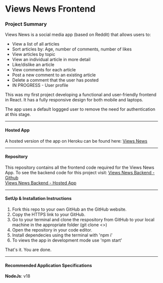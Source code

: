 # Views News Frontend

### Project Summary
Views News is a social media app (based on Reddit) that allows users to:
* View a list of all articles
* Sort articles by: Age, number of comments, number of likes
* View articles by topic
* View an individual article in more detail
* Like/dislike an article
* View comments for each article
* Post a new comment to an existing article
* Delete a comment that the user has posted
* IN PROGRESS - User profile

This was my first project developing a functional and user-friendly frontend in React. It has a fully responsive design for both mobile and laptops.    

The app uses a default loggged user to remove the need for authentication at this stage.

-----
#### Hosted App  
A hosted version of the app on Heroku can be found here: [Views News]()

-----
####  Repository  
This repository contains all the frontend code required for the Views News App. To see the backend code for this project visit: 
[Views News Backend - Github](https://github.com/GeoMx2022/backend-project-nc-news)  
[Views News Backend - Hosted App](https://nc-news-application.herokuapp.com/api)

-----
####  SetUp & Installation Instructions
1. Fork this repo to your own GitHub an the GitHub website.
2. Copy the HTTPS link to your GitHub. 
3. Go to your terminal and clone the respository from GitHub to your local machine in the appropriate folder (git clone <<your-github-HTTPSlink>>)
4. Open the repository in your code editor.
5. Install dependecies using the terminal with 'npm i'
6. To views the app in development mode use 'npm start'

That's it. You are done.  

-----
####  Recommended Application Specifications  
**NodeJs**: v18  
